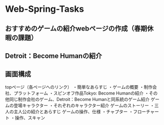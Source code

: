 # Web-Spring-Tasks
おすすめのゲームの紹介webページの作成（春期休暇の課題）
---
Detroit：Become Humanの紹介
---
画面構成
---
topページ（各ページへのリンク）
・簡単なあらすじ
・ゲームの概要
・制作会社、プラットフォーム
・スピンオフ作品Tokyo: Become Humanの紹介
・その他同じ制作会社のゲーム、Detroit：Become Humanと同系統のゲーム紹介
ゲームの登場キャラクター
・それぞれのキャラクター紹介
ゲームのストーリー
・三人の主人公の紹介とあらすじ
ゲームの操作、仕様
・チャプター
・フローチャート
・操作、スキャン
